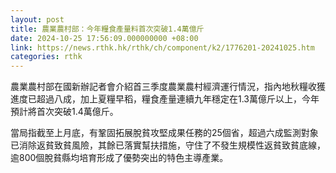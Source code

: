 ```yaml
---
layout: post
title: 農業農村部：今年糧食產量料首次突破1.4萬億斤
date: 2024-10-25 17:56:09.000000000 +08:00
link: https://news.rthk.hk/rthk/ch/component/k2/1776201-20241025.htm
categories: rthk
---
```


農業農村部在國新辦記者會介紹首三季度農業農村經濟運行情況，指內地秋糧收獲進度已超過八成，加上夏糧早稻，糧食產量連續九年穩定在1.3萬億斤以上，今年預計將首次突破1.4萬億斤。

當局指截至上月底，有鞏固拓展脫貧攻堅成果任務的25個省，超過六成監測對象已消除返貧致貧風險，其餘已落實幫扶措施，守住了不發生規模性返貧致貧底線，逾800個脫貧縣均培育形成了優勢突出的特色主導產業。
